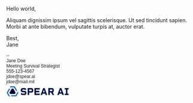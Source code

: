 Hello world,

Aliquam dignissim ipsum vel sagittis scelerisque. Ut sed tincidunt sapien.  
Morbi at ante bibendum, vulputate turpis at, auctor erat.

Best,  
Jane

<div style="font-family:sans-serif;font-size:12px;">
  --<br>
  Jane Doe<br>
  Meeting Survival Strategist<br>
  <a style="text-decoration:none" href="tel:+15551234567">555-123-4567</a><br>
  <a style="text-decoration:none" href="mailto:jdoe@spear.ai">jdoe@spear.ai</a><br>
  <a style="text-decoration:none" href="mailto:jdoe@mail.mil">jdoe@mail.mil</a><br>
  <img style="margin-top:4px;" alt="Spear AI" src="logo.png" width="166.5">
</div>
